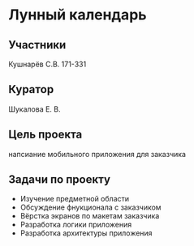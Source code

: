 # Лунный календарь

## Участники
Кушнарёв С.В. 171-331

## Куратор
Шукалова Е. В.

## Цель проекта
напсиание мобильного приложения для заказчика

## Задачи по проекту
* Изучение предметной области
* Обсуждение фнукционала с заказчиком
* Вёрстка экранов по макетам заказчика
* Разработка логики приложения
* Разработка архитектуры приложения

